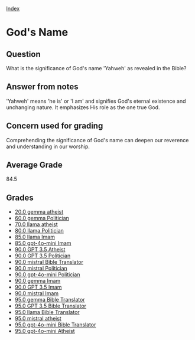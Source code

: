 
[Index](../../index.md)
# God's Name
## Question
What is the significance of God's name 'Yahweh' as revealed in the Bible?

## Answer from notes
'Yahweh' means 'he is' or 'I am' and signifies God's eternal existence and unchanging nature. It emphasizes His role as the one true God.

## Concern used for grading
Comprehending the significance of God's name can deepen our reverence and understanding in our worship.

## Average Grade
84.5

## Grades
 * [20.0 gemma atheist](../answers/gemma_atheist/God_s_Name.md)
 * [60.0 gemma Politician](../answers/gemma_Politician/God_s_Name.md)
 * [70.0 llama atheist](../answers/llama_atheist/God_s_Name.md)
 * [80.0 llama Politician](../answers/llama_Politician/God_s_Name.md)
 * [85.0 llama Imam](../answers/llama_Imam/God_s_Name.md)
 * [85.0 gpt-4o-mini Imam](../answers/gpt-4o-mini_Imam/God_s_Name.md)
 * [90.0 GPT 3.5 Atheist](../answers/GPT_3.5_Atheist/God_s_Name.md)
 * [90.0 GPT 3.5 Politician](../answers/GPT_3.5_Politician/God_s_Name.md)
 * [90.0 mistral Bible Translator](../answers/mistral_Bible_Translator/God_s_Name.md)
 * [90.0 mistral Politician](../answers/mistral_Politician/God_s_Name.md)
 * [90.0 gpt-4o-mini Politician](../answers/gpt-4o-mini_Politician/God_s_Name.md)
 * [90.0 gemma Imam](../answers/gemma_Imam/God_s_Name.md)
 * [90.0 GPT 3.5 Imam](../answers/GPT_3.5_Imam/God_s_Name.md)
 * [90.0 mistral Imam](../answers/mistral_Imam/God_s_Name.md)
 * [95.0 gemma Bible Translator](../answers/gemma_Bible_Translator/God_s_Name.md)
 * [95.0 GPT 3.5 Bible Translator](../answers/GPT_3.5_Bible_Translator/God_s_Name.md)
 * [95.0 llama Bible Translator](../answers/llama_Bible_Translator/God_s_Name.md)
 * [95.0 mistral atheist](../answers/mistral_atheist/God_s_Name.md)
 * [95.0 gpt-4o-mini Bible Translator](../answers/gpt-4o-mini_Bible_Translator/God_s_Name.md)
 * [95.0 gpt-4o-mini Atheist](../answers/gpt-4o-mini_Atheist/God_s_Name.md)

